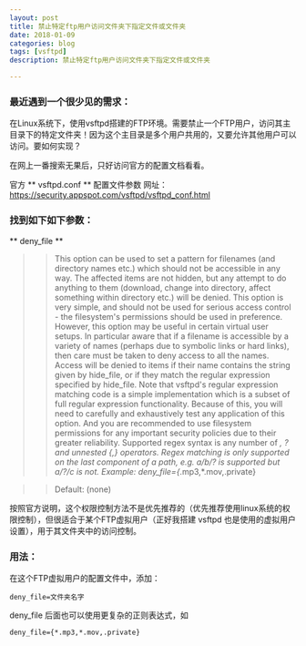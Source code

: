 ```yaml
---
layout: post
title: 禁止特定ftp用户访问文件夹下指定文件或文件夹
date: 2018-01-09
categories: blog
tags: [vsftpd]
description: 禁止特定ftp用户访问文件夹下指定文件或文件夹

---
```


### 最近遇到一个很少见的需求：

在Linux系统下，使用vsftpd搭建的FTP环境。需要禁止一个FTP用户，访问其主目录下的特定文件夹！因为这个主目录是多个用户共用的，又要允许其他用户可以访问。要如何实现？

在网上一番搜索无果后，只好访问官方的配置文档看看。

官方 ** vsftpd.conf ** 配置文件参数
网址：https://security.appspot.com/vsftpd/vsftpd_conf.html

### 找到如下如下参数：

** deny_file **

>> This option can be used to set a pattern for filenames (and directory names etc.) which should not be accessible in any way. The affected items are not hidden, but any attempt to do anything to them (download, change into directory, affect something within directory etc.) will be denied. This option is very simple, and should not be used for serious access control - the filesystem's permissions should be used in preference. However, this option may be useful in certain virtual user setups. In particular aware that if a filename is accessible by a variety of names (perhaps due to symbolic links or hard links), then care must be taken to deny access to all the names. Access will be denied to items if their name contains the string given by hide_file, or if they match the regular expression specified by hide_file. Note that vsftpd's regular expression matching code is a simple implementation which is a subset of full regular expression functionality. Because of this, you will need to carefully and exhaustively test any application of this option. And you are recommended to use filesystem permissions for any important security policies due to their greater reliability. Supported regex syntax is any number of *, ? and unnested {,} operators. Regex matching is only supported on the last component of a path, e.g. a/b/? is supported but a/?/c is not. Example: deny_file={*.mp3,*.mov,.private}

>> Default: (none)

按照官方说明，这个权限控制方法不是优先推荐的（优先推荐使用linux系统的权限控制），但很适合于某个FTP虚拟用户（正好我搭建 vsftpd 也是使用的虚拟用户设置），用于其文件夹中的访问控制。

### 用法：

在这个FTP虚拟用户的配置文件中，添加：

`deny_file=文件夹名字`

deny_file 后面也可以使用更复杂的正则表达式，如

`deny_file={*.mp3,*.mov,.private}`
